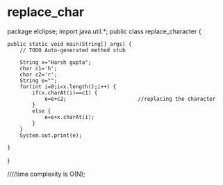 # replace_char

package elclipse;
import java.util.*;
public class replace_character {

	public static void main(String[] args) {
		// TODO Auto-generated method stub

		String x="Harsh gupta";      
		char c1='h'; 
		char c2='r';
		String e="";
		for(int i=0;i<x.length();i++) {
			if(x.charAt(i)==c1) {
				e=e+c2;                       //replacing the character
			}
			else {
				e=e+x.charAt(i);
			}
		}
		System.out.print(e);

	}

}

////time complexity is O(N);
